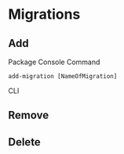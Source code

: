 # Migrations 

## Add

Package Console Command

```
add-migration [NameOfMigration]
```

CLI



## Remove



## Delete
